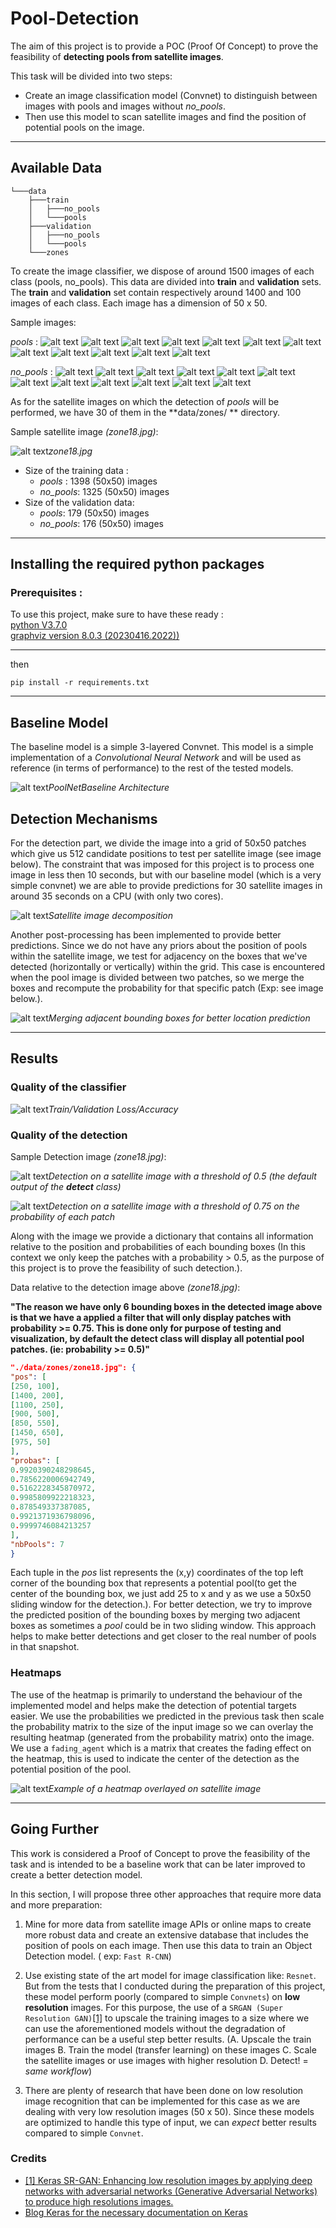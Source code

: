 # Pool-Detection

The aim of this project is to provide a POC (Proof Of Concept) to prove the feasibility of **detecting pools from
satellite images**.

This task will be divided into two steps:

- Create an image classification model (Convnet) to distinguish between images with pools and images without *no_pools*.
- Then use this model to scan satellite images and find the position of potential pools on the image.

***

## Available Data

```tree
└───data
    ├───train
    │   ├───no_pools
    │   └───pools
    ├───validation
    │   ├───no_pools
    │   └───pools
    └───zones
```

To create the image classifier, we dispose of around 1500 images of each class (pools, no_pools). This data are divided
into **train** and **validation** sets. The **train** and **validation** set contain respectively around 1400 and 100
images of each class. Each image has a dimension of 50 x 50.

Sample images:

*pools* : ![alt text](./data/train/pools/img0.jpg) ![alt text](./data/train/pools/img23.jpg) ![alt text](./data/train/pools/img451.jpg) ![alt text](./data/train/pools/img151.jpg) ![alt text](./data/train/pools/img843.jpg) ![alt text](./data/train/pools/img1023.jpg) ![alt text](./data/train/pools/img109.jpg) ![alt text](./data/train/pools/img702.jpg) ![alt text](./data/train/pools/img999.jpg) ![alt text](./data/train/pools/img1123.jpg) ![alt text](./data/train/pools/img93.jpg) ![alt text](./data/train/pools/img782.jpg)

*no_pools* : ![alt text](./data/train/no_pools/img0.jpg) ![alt text](./data/train/no_pools/img23.jpg) ![alt text](./data/train/no_pools/img451.jpg) ![alt text](./data/train/no_pools/img151.jpg) ![alt text](./data/train/no_pools/img823.jpg) ![alt text](./data/train/no_pools/img102.jpg) ![alt text](./data/train/no_pools/img92.jpg) ![alt text](./data/train/no_pools/img702.jpg) ![alt text](./data/train/no_pools/img1333.jpg) ![alt text](./data/train/no_pools/img102.jpg) ![alt text](./data/train/no_pools/img192.jpg) ![alt text](./data/train/no_pools/img91.jpg)

As for the satellite images on which the detection of *pools* will be performed, we have 30 of them in the **data/zones/
** directory.

Sample satellite image *(zone18.jpg)*:

![alt text](data/zones/zone18.jpg)*zone18.jpg*

- Size of the training data :
    - *pools* : 1398 (50x50) images
    - *no_pools*: 1325 (50x50) images
- Size of the validation data:
    - *pools*: 179 (50x50) images
    - *no_pools*: 176 (50x50) images

***

## Installing the required python packages

### Prerequisites :

To use this project, make sure to have these ready :
<br/>
[python V3.7.0](https://google.com)
<br/>
[graphviz version 8.0.3 (20230416.2022))](https://graphviz.org)
___
then

```console
pip install -r requirements.txt
```

***

## Baseline Model

The baseline model is a simple 3-layered Convnet. This model is a simple implementation of a *Convolutional Neural
Network* and will be used as reference (in terms of performance) to the rest of the tested models.

![alt text](README/PoolNetBaseline_3.png)*PoolNetBaseline Architecture*

## Detection Mechanisms

For the detection part, we divide the image into a grid of 50x50 patches which give us 512 candidate positions to test
per satellite image (see image below). The constraint that was imposed for this project is to process one image in less
then 10 seconds, but with our baseline model (which is a very simple convnet) we are able to provide predictions for 30
satellite images in around 35 seconds on a CPU (with only two cores).

![alt text](README/decomp.png)*Satellite image decomposition*

Another post-processing has been implemented to provide better predictions. Since we do not have any priors about the
position of pools within the satellite image, we test for adjacency on the boxes that we've detected (horizontally or
vertically) within the grid. This case is encountered when the pool image is divided between two patches, so we merge
the boxes and recompute the probability for that specific patch (Exp: see image below.).

![alt text](README/merging_adj.png)*Merging adjacent bounding boxes for better location prediction*
***

## Results

### Quality of the classifier

![alt text](README/acc_loss_history_3.png)*Train/Validation Loss/Accuracy*

### Quality of the detection

Sample Detection image *(zone18.jpg)*:

![alt text](README/pooldetection_th%3D0.5_zone18.jpg)*Detection on a satellite image with a threshold of 0.5 (the
default output of the **detect** class)*

![alt text](README/pooldetection_th%3D0.75_zone18.jpg)*Detection on a satellite image with a threshold of 0.75 on the
probability of each patch*

Along with the image we provide a dictionary that contains all information relative to the position and probabilities of
each bounding boxes (In this context we only keep the patches with a probability > 0.5, as the purpose of this project
is to prove the feasibility of such detection.).

Data relative to the detection image above *(zone18.jpg)*:

**"The reason we have only 6 bounding boxes in the detected image above is that we have a applied a filter that will
only display patches with probability >= 0.75. This is done only for purpose of testing and visualization, by default
the **detect** class will display all potential pool patches. (ie: probability >= 0.5)"**

```json
"./data/zones/zone18.jpg": {
"pos": [
[250, 100],
[1400, 200],
[1100, 250],
[900, 500],
[850, 550],
[1450, 650],
[975, 50]
],
"probas": [
0.9920390248298645,
0.7856220006942749,
0.5162228345870972,
0.9985809922218323,
0.878549337387085,
0.9921371936798096,
0.9999746084213257
],
"nbPools": 7
}
```

Each tuple in the *pos* list represents the (x,y) coordinates of the top left corner of the bounding box that represents
a potential pool(to get the center of the bounding box, we just add 25 to x and y as we use a 50x50 sliding window for
the detection.). For better detection, we try to improve the predicted position of the bounding boxes by merging two
adjacent boxes as sometimes a *pool* could be in two sliding window. This approach helps to make better detections and
get closer to the real number of pools in that snapshot.

### Heatmaps

The use of the heatmap is primarily to understand the behaviour of the implemented model and helps make the detection of
potential targets easier. We use the probabilities we predicted in the previous task then scale the probability matrix
to the size of the input image so we can overlay the resulting heatmap (generated from the probability matrix) onto the
image. We use a ```fading_agent``` which is a matrix that creates the fading effect on the heatmap, this is used to
indicate the center of the detection as the potential position of the pool.

![alt text](predictions/images/heatmaps/heatmap_zone18.jpg)*Example of a heatmap overlayed on satellite image*

***

## Going Further

This work is considered a Proof of Concept to prove the feasibility of the task and is intended to be a baseline work
that can be later improved to create a better detection model.

In this section, I will propose three other approaches that require more data and more preparation:

1. Mine for more data from satellite image APIs or online maps to create more robust data and create an extensive
   database that includes the position of pools on each image. Then use this data to train an Object Detection model. (
   exp: ```Fast R-CNN```)

2. Use existing state of the art model for image classification like: ```Resnet```. But from the tests that I conducted
   during the preparation of this project, these model perform poorly (compared to simple ```Convnets```) on **low
   resolution** images. For this purpose, the use of
   a ```SRGAN (Super Resolution GAN)```[[1]](https://github.com/deepak112/Keras-SRGAN)  to upscale the training images
   to a size where we can use the aforementioned models without the degradation of performance can be a useful step
   better results. (A. Upscale the train images B. Train the model (transfer learning) on these images C. Scale the
   satellite images or use images with higher resolution D. Detect! = *same workflow*)

3. There are plenty of research that have been done on low resolution image recognition that can be implemented for this
   case as we are dealing with very low resolution images (50 x 50). Since these models are optimized to handle this
   type of input, we can *expect* better results compared to simple ```Convnet```.

### Credits

- [[1] Keras SR-GAN: Enhancing low resolution images by applying deep networks with adversarial networks (Generative Adversarial Networks)
  to produce high resolutions images.](https://github.com/deepak112/Keras-SRGAN)
- [Blog Keras for the necessary documentation on Keras](https://blog.keras.io/)